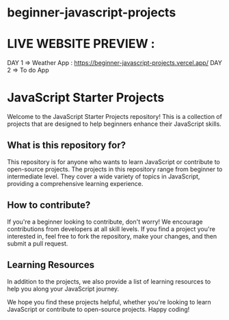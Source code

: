 # beginner-javascript-projects

# LIVE WEBSITE PREVIEW :
DAY 1 => Weather App :  https://beginner-javascript-projects.vercel.app/
DAY 2 => To do App 

# JavaScript Starter Projects

Welcome to the JavaScript Starter Projects repository! This is a collection of projects that are designed to help beginners enhance their JavaScript skills. 

## What is this repository for?

This repository is for anyone who wants to learn JavaScript or contribute to open-source projects. The projects in this repository range from beginner to intermediate level. They cover a wide variety of topics in JavaScript, providing a comprehensive learning experience.

## How to contribute?

If you're a beginner looking to contribute, don't worry! We encourage contributions from developers at all skill levels. If you find a project you're interested in, feel free to fork the repository, make your changes, and then submit a pull request.

## Learning Resources

In addition to the projects, we also provide a list of learning resources to help you along your JavaScript journey.

We hope you find these projects helpful, whether you're looking to learn JavaScript or contribute to open-source projects. Happy coding!
